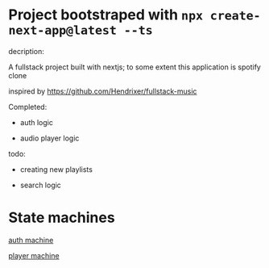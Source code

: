 # Project bootstraped with `npx create-next-app@latest --ts`

decription:

A fullstack project built with nextjs; to some extent this application is spotify clone

inspired by <https://github.com/Hendrixer/fullstack-music>

Completed:

- auth logic

- audio player logic

todo:

- creating new playlists

- search logic

# State machines

[auth machine](https://stately.ai/viz/d8ea871e-318f-4791-9eb0-460d306fd6d8)

[player machine](https://stately.ai/viz/721a1a04-9352-4512-b31b-30a483fe14c4)

